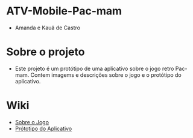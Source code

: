 # ATV-Mobile-Pac-mam
- Amanda e Kauä de Castro<br>
# Sobre o projeto
- Este projeto é um protótipo de uma aplicativo sobre o jogo retro Pac-mam. Contem imagems e descrições sobre o jogo e o protótipo do aplicativo.
#  Wiki
- <a href="https://github.com/Amanda-Meneghin/ATV-Mobile-Pac-mam/wiki/Sobre-o-jogo">Sobre o Jogo</a>
- <a href="https://github.com/Amanda-Meneghin/ATV-Mobile-Pac-mam/wiki/Prot%C3%B3tipo-do-Aplicativo">Prótotipo do Aplicativo</a>
